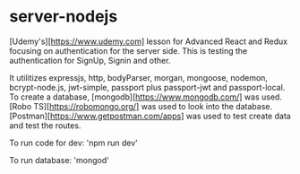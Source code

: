 # server-nodejs

[Udemy's][https://www.udemy.com] lesson for Advanced React and Redux focusing on authentication for the server side. This is testing the authentication for SignUp, Signin and other.

It utilitizes expressjs, http, bodyParser, morgan, mongoose, nodemon, bcrypt-node.js, jwt-simple, passport plus passport-jwt and passport-local.
To create a database, [mongodb][https://www.mongodb.com/] was used.
[Robo TS][https://robomongo.org/] was used to look into the database.
[Postman][https://www.getpostman.com/apps] was used to test create data and test the routes.

To run code for dev:
'npm run dev'

To run database:
'mongod'
